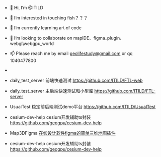 - 👋 Hi, I’m @ITILD
- 👀 I’m interested in touching fish？？？
- 🌱 I’m currently learning art of code
- 💞️ I’m looking to collaborate on mapIDE、figma_plugin、webgl\webgpu_world 
- 📫 Please reach me by email geolifestudy@gmail.com or qq 1040477800
- 
- daily_test_server  前端快速测试 https://github.com/ITILD/FTL-web
- daily_test_server     主后端快速测试和小型库 https://github.com/ITILD/FTL-server
- UsualTest   稳定前后端测试demo平台 https://github.com/ITILD/UsualTest


- cesium-dev-help   cesium开发辅助ts封装 https://github.com/geogpu/cesium-dev-help
- Map3DFigma [在线设计软件figma的简单三维地图插件](https://github.com/WorldReal/Map3DFigma)
- cesium-dev-help   cesium开发辅助ts封装 https://github.com/geogpu/cesium-dev-help

